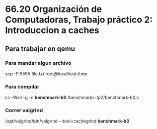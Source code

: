 # 66.20 Organización de Computadoras, Trabajo práctico 2: Introduccion a caches

## Para trabajar en qemu
### Para mandar algun archivo
scp -P 5555 file.txt root@localhost:/tmp
### Para compilar
cc -Wall -g -o **benchmark-b0** /benchmarks-tp2/benchmark-b0.s
### Correr valgrind
/opt/valgrind/bin/valgrind --tool=cachegrind **benchmark-b0**
